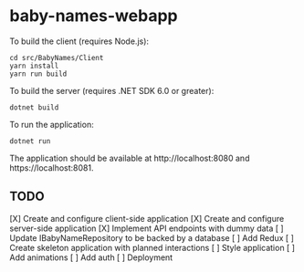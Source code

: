 # baby-names-webapp

To build the client (requires Node.js):
```
cd src/BabyNames/Client
yarn install
yarn run build
```

To build the server (requires .NET SDK 6.0 or greater):
```
dotnet build
```

To run the application:
```
dotnet run
```
The application should be available at http://localhost:8080 and https://localhost:8081.

## TODO

[X] Create and configure client-side application
[X] Create and configure server-side application
[X] Implement API endpoints with dummy data
[ ] Update IBabyNameRepository to be backed by a database
[ ] Add Redux
[ ] Create skeleton application with planned interactions
[ ] Style application
[ ] Add animations
[ ] Add auth
[ ] Deployment
